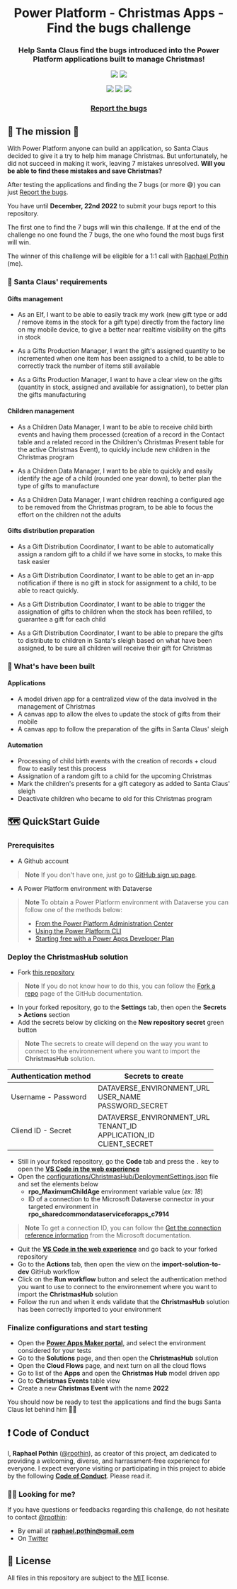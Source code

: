 <p align="center">
    <h1 align="center">
        Power Platform - Christmas Apps - Find the bugs challenge
    </h1>
    <h3 align="center">
        Help Santa Claus find the bugs introduced into the Power Platform applications built to manage Christmas!
    </h3>
</p>

<p align="center">
    <a href="https://github.com/rpothin/PowerPlatform-ChristmasApps-FindTheBugsChallenge/blob/main/LICENSE" alt="Repository License">
        <img src="https://img.shields.io/github/license/rpothin/PowerPlatform-ChristmasApps-FindTheBugsChallenge?color=yellow&label=License" /></a>
    <a href="https://github.com/rpothin/PowerPlatform-ChristmasApps-FindTheBugsChallenge/issues" alt="Open Issues">
        <img src="https://img.shields.io/github/issues-raw/rpothin/PowerPlatform-ChristmasApps-FindTheBugsChallenge?label=Open%20Issues" /></a>
</p>

<p align="center">
    <a href="#watchers" alt="Watchers">
        <img src="https://img.shields.io/github/watchers/rpothin/PowerPlatform-ChristmasApps-FindTheBugsChallenge?style=social" /></a>
    <a href="#forks" alt="Forks">
        <img src="https://img.shields.io/github/forks/rpothin/PowerPlatform-ChristmasApps-FindTheBugsChallenge?style=social" /></a>
    <a href="#stars" alt="Stars">
        <img src="https://img.shields.io/github/stars/rpothin/PowerPlatform-ChristmasApps-FindTheBugsChallenge?style=social" /></a>
</p>

<h3 align="center">
  <a href="https://github.com/rpothin/PowerPlatform-ChristmasApps-FindTheBugsChallenge/issues/new?assignees=rpothin&labels=bug&template=BUGS.yml&title=%5BBugs%5D+%3CYour+name%3E">Report the bugs</a>
</h3>

## 🎄 The mission 🎄

With Power Platform anyone can build an application, so Santa Claus decided to give it a try to help him manage Christmas. But unfortunately, he did not succeed in making it work, leaving 7 mistakes unresolved. **Will you be able to find these mistakes and save Christmas?**

After testing the applications and finding the 7 bugs (or more 😅) you can just [Report the bugs](https://github.com/rpothin/PowerPlatform-ChristmasApps-FindTheBugsChallenge/issues/new?assignees=rpothin&labels=bug&template=BUGS.yml&title=%5BBugs%5D+%3CYour+name%3E).

You have until **December, 22nd 2022** to submit your bugs report to this repository.

The first one to find the 7 bugs will win this challenge.
If at the end of the challenge no one found the 7 bugs, the one who found the most bugs first will win.

The winner of this challenge will be eligible for a 1:1 call with [Raphael Pothin](https://twitter.com/RaphaelPothin) (me).

### 📖 Santa Claus' requirements

#### Gifts management

- As an Elf, I want to be able to easily track my work (new gift type or add / remove items in the stock for a gift type) directly from the factory line on my mobile device, to give a better near realtime visibility on the gifts in stock

- As a Gifts Production Manager, I want the gift's assigned quantity to be incremented when one item has been assigned to a child, to be able to correctly track the number of items still available

- As  a Gifts Production Manager, I want to have a clear view on the gifts (quantity in stock, assigned and available for assignation), to better plan the gifts manufacturing

#### Children management

- As a Children Data Manager, I want to be able to receive child birth events and having them processed (creation of a record in the Contact table and a related record in the Children's Christmas Present table for the active Christmas Event), to quickly include new children in the Christmas program

- As a Children Data Manager, I want to be able to quickly and easily identify the age of a child (rounded one year down), to better plan the type of gifts to manufacture

- As a Children Data Manager, I want children reaching a configured age to be removed from the Christmas program, to be able to focus the effort on the children not the adults

#### Gifts distribution preparation

- As a Gift Distribution Coordinator, I want to be able to automatically assign a random gift to a child if we have some in stocks, to make this task easier

- As a Gift Distribution Coordinator, I want to be able to get an in-app notification if there is no gift in stock for assignment to a child, to be able to react quickly.

- As a Gift Distribution Coordinator, I want to be able to trigger the assignation of gifts to children when the stock has been refilled, to guarantee a gift for each child

- As a Gift Distribution Coordinator, I want to be able to prepare the gifts to distribute to children in Santa's sleigh based on what have been assigned, to be sure all children will receive their gift for Christmas

### 👀 What's have been built

#### Applications

- A model driven app for a centralized view of the data involved in the management of Christmas
- A canvas app to allow the elves to update the stock of gifts from their mobile
- A canvas app to follow the preparation of the gifts in Santa Claus' sleigh

#### Automation

- Processing of child birth events with the creation of records + cloud flow to easily test this process
- Assignation of a random gift to a child for the upcoming Christmas
- Mark the children's presents for a gift category as added to Santa Claus' sleigh
- Deactivate children who became to old for this Christmas program

## 🗺 QuickStart Guide

### Prerequisites

- A Github account

> **Note**
> If you don't have one, just go to [GitHub sign up page](https://github.com/signup).

- A Power Platform environment with Dataverse

> **Note**
> To obtain a Power Platform environment with Dataverse you can follow one of the methods below:
> - [From the Power Platform Administration Center](https://learn.microsoft.com/en-us/power-platform/admin/create-environment#create-an-environment-with-a-database)
> - [Using the Power Platform CLI](https://learn.microsoft.com/en-us/power-platform/developer/cli/reference/admin#pac-admin-create)
> - [Starting free with a Power Apps Developer Plan](https://powerapps.microsoft.com/en-us/developerplan/)

### Deploy the ChristmasHub solution

- Fork [this repository](https://github.com/rpothin/PowerPlatform-ChristmasApps-FindTheBugsChallenge)

> **Note**
> If you do not know how to do this, you can follow the [Fork a repo](https://docs.github.com/en/get-started/quickstart/fork-a-repo) page of the GitHub documentation.

- In your forked repository, go to the **Settings** tab, then open the **Secrets > Actions** section
- Add the secrets below by clicking on the **New repository secret** green button

> **Note**
> The secrets to create will depend on the way you want to connect to the environnement where you want to import the **ChristmasHub** solution.

| **Authentication method** | **Secrets to create** |
| -- | -- |
| Username - Password | DATAVERSE_ENVIRONMENT_URL <br> USER_NAME <br> PASSWORD_SECRET |
| Cliend ID - Secret | DATAVERSE_ENVIRONMENT_URL <br> TENANT_ID <br> APPLICATION_ID <br> CLIENT_SECRET |

- Still in your forked repository, go the **Code** tab and press the `.` key to open the [**VS Code in the web experience**](https://docs.github.com/en/codespaces/the-githubdev-web-based-editor)
- Open the [configurations/ChristmasHub/DeploymentSettings.json](./configurations/ChristmasHub/DeploymentSettings.json) file and set the elements below
   - **rpo_MaximumChildAge** environment variable value (*ex: 18*)
   - ID of a connection to the Microsoft Dataverse connector in your targeted environment in **rpo_sharedcommondataserviceforapps_c7914**

> **Note**
> To get a connection ID, you can follow the [Get the connection reference information](https://learn.microsoft.com/en-us/power-platform/alm/conn-ref-env-variables-build-tools#get-the-connection-reference-information) from the Microsoft documentation.

- Quit the [**VS Code in the web experience**](https://docs.github.com/en/codespaces/the-githubdev-web-based-editor) and go back to your forked repository
- Go to the **Actions** tab, then open the view on the **import-solution-to-dev** GitHub workflow
- Click on the **Run workflow** button and select the authentication method you want to use to connect to the environnement where you want to import the **ChristmasHub** solution
- Follow the run and when it ends validate that the **ChristmasHub** solution has been correctly imported to your environment

### Finalize configurations and start testing

- Open the [**Power Apps Maker portal**](https://make.powerapps.com/), and select the environment considered for your tests
- Go to the **Solutions** page, and then open the **ChristmasHub** solution
- Open the **Cloud Flows** page, and next turn on all the cloud flows
- Go to list of the **Apps** and open the **Christmas Hub** model driven app
- Go to **Christmas Events** table view
- Create a new **Christmas Event** with the name **2022**

You should now be ready to test the applications and find the bugs Santa Claus let behind him 👍🏼

## ❗ Code of Conduct

I, **Raphael Pothin** ([@rpothin](https://github.com/rpothin)), as creator of this project, am dedicated to providing a welcoming, diverse, and harrassment-free experience for everyone.
I expect everyone visiting or participating in this project to abide by the following [**Code of Conduct**](CODE_OF_CONDUCT.md).
Please read it.

### ✋🏼 Looking for me?

If you have questions or feedbacks regarding this challenge, do not hesitate to contact [@rpothin](https://github.com/rpothin):

- By email at **raphael.pothin@gmail.com**
- On [Twitter](https://twitter.com/RaphaelPothin)

## 📝 License

All files in this repository are subject to the [MIT](LICENSE) license.

